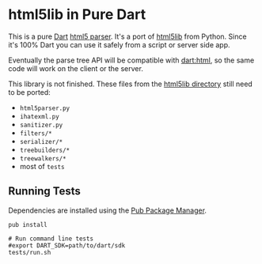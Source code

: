html5lib in Pure Dart
=====================

This is a pure [Dart][dart] [html5 parser][html5lib]. It's a port of
[html5lib](http://code.google.com/p/html5lib/) from Python. Since it's 100%
Dart you can use it safely from a script or server side app.

Eventually the parse tree API will be compatible with [dart:html][d_html], so
the same code will work on the client or the server.

This library is not finished. These files from the [html5lib directory][files]
still need to be ported:

* `html5parser.py`
* `ihatexml.py`
* `sanitizer.py`
* `filters/*`
* `serializer/*`
* `treebuilders/*`
* `treewalkers/*`
* most of `tests`


Running Tests
-------------

Dependencies are installed using the [Pub Package Manager][pub].

    pub install

    # Run command line tests
    #export DART_SDK=path/to/dart/sdk
    tests/run.sh


[dart]: http://www.dartlang.org/
[html5lib]: http://dev.w3.org/html5/spec/parsing.html
[d_html]: http://api.dartlang.org/docs/continuous/dart_html.html
[files]: http://html5lib.googlecode.com/hg/python/html5lib/
[pub]: http://www.dartlang.org/docs/pub-package-manager/
